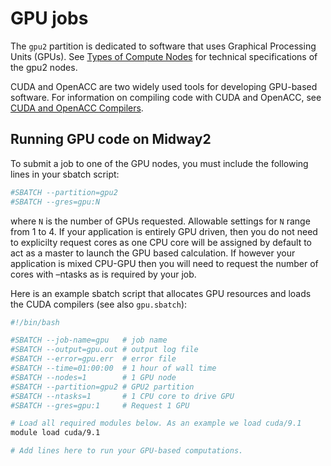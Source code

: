 # GPU jobs

The `gpu2` partition is dedicated to software that uses Graphical
Processing Units (GPUs). See [Types of Compute Nodes](../../using-midway/index.md#node-types) for technical
specifications of the gpu2 nodes.

CUDA and OpenACC are two widely used tools for developing GPU-based
software. For information on compiling code with CUDA and OpenACC, see
[CUDA and OpenACC Compilers](../../software/compilers/nvidia/index.md#gpu-compiling).

## Running GPU code on Midway2

To submit a job to one of the GPU nodes, you must include the
following lines in your sbatch script:

```bash
#SBATCH --partition=gpu2
#SBATCH --gres=gpu:N
```

where `N` is the number of GPUs  requested. Allowable settings for `N` range from 1 to 4. If your application is entirely GPU
driven, then you do not need to explicilty request cores as one
CPU core will be assigned by default to act as a master to launch
the GPU based calculation. If however your application is mixed
CPU-GPU then you will need to request the number of cores with –ntasks
as is required by your job.

Here is an example sbatch script that allocates GPU resources and loads
the CUDA compilers (see also `gpu.sbatch`):

```bash
#!/bin/bash

#SBATCH --job-name=gpu   # job name
#SBATCH --output=gpu.out # output log file
#SBATCH --error=gpu.err  # error file
#SBATCH --time=01:00:00  # 1 hour of wall time
#SBATCH --nodes=1        # 1 GPU node
#SBATCH --partition=gpu2 # GPU2 partition
#SBATCH --ntasks=1       # 1 CPU core to drive GPU
#SBATCH --gres=gpu:1     # Request 1 GPU

# Load all required modules below. As an example we load cuda/9.1
module load cuda/9.1

# Add lines here to run your GPU-based computations.

```
